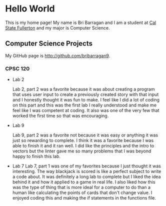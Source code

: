 # Hello World

This is my home page! My name is Bri Barragan and I am a student at [Cal State Fullerton](http://www.fullerton.edu/) and my major is Computer Science.

## Computer Science Projects

My GitHub page is http://github.com/bribarragan9.

### CPSC 120

* Lab 2

    Lab 2, part 2 was a favorite because it was about creating a program that uses user input to create a previously created story with that input and I honestly thought it was fun to make. I feel like I did a lot of coding on this part and this was the first lab I really understood and make me feel like I was competent at coding. It also was one of the very few that worked the first time so that was encouraging.
* Lab 9

    Lab 9, part 2 was a favorite not because it was easy or anything it was just so rewarding to complete. I think it was a favorite because I was able to finish it and it ran well. I did like the principles and the intro to vectors but the linter gave me so many problems that I was beyond happy to finish this lab.
* Lab 7
    Lab 7, part 1 was one of my favorites because I just thought it was interesting. The way blackjack is scored is like a perfect subject to write a code about. It was definitely a long lab to complete but I liked the idea behind it and how it applied to a game in real life. I also liked how this was the type of thing that is more ideal for a computer to do than a human like calculating the points of cards that don't change value. I enjoyed coding this and making the if statements in the functions file.